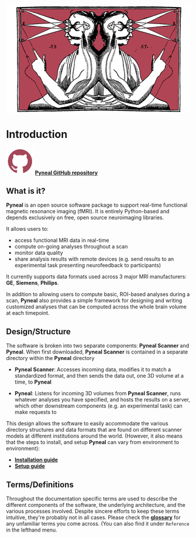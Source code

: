 
![](images/pynealLogo.png)


# Introduction

[<img src="images/githubLogo.png" style="width:75px">](https://github.com/jeffmacinnes/pyneal)
[**Pyneal GitHub repository**](https://github.com/jeffmacinnes/pyneal)

## What is it?
**Pyneal** is an open source software package to support real-time functional magnetic resonance imaging (fMRI). It is entirely Python-based and depends exclusively on free, open source neuroimaging libraries.

It allows users to:

* access functional MRI data in real-time
* compute on-going analyses throughout a scan
* monitor data quality
* share analysis results with remote devices (e.g. send results to an experimental task presenting neurofeedback to participants)

It currently supports data formats used across 3 major MRI manufacturers: **GE**, **Siemens**, **Philips**.

In addition to allowing users to compute basic, ROI-based analyses during a scan, **Pyneal** also provides a simple framework for designing and writing customized analyses that can be computed across the whole brain volume at each timepoint.


## Design/Structure

The software is broken into two separate components: **Pyneal Scanner** and **Pyneal**. When first downloaded, **Pyneal Scanner** is contained in a separate directory within the **Pyneal** directory

* **Pyneal Scanner**: Accesses incoming data, modifies it to match a standardized format, and then sends the data out, one 3D volume at a time, to **Pyneal**

* **Pyneal**: Listens for incoming 3D volumes from **Pyneal Scanner**, runs whatever analyses
you have specified, and hosts the results on a server, which other downstream components (e.g. an experimental task) can make requests to

This design allows the software to easily accommodate the various directory structures and data formats that are found on different scanner models at different institutions around the world. (However, it also means that the steps to install, and setup **Pyneal** can vary from environment to environment):

* [**Installation guide**](installation.md)
* [**Setup guide**](setup.md)


## Terms/Definitions

Throughout the documentation specific terms are used to describe the different components of the software, the underlying architecture, and the various processes involved. Despite sincere efforts to keep these terms intuitive, they're probably not in all cases. Please check the [**glossary**](/glossary.md) for any unfamiliar terms you come across. (You can also find it under `Reference` in the lefthand menu.